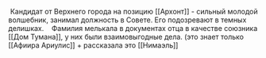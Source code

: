 
 Кандидат от Верхнего города на позицию [[Архонт]] - сильный молодой волшебник, занимал должность в Совете. Его подозревают в темных делишках. 
 
 Фамилия мелькала в документах отца в качестве союзника [[Дом Тумана]], у них были взаимовыгодные дела. (это знает только [[Афиира Ариулис]] + рассказала это [[Нимаэль]]